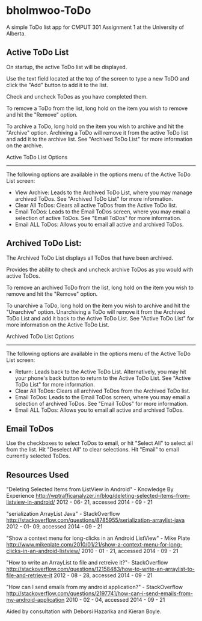 bholmwoo-ToDo
=============

A simple ToDo list app for CMPUT 301 Assignment 1 at the University of Alberta.



Active ToDo List
----------------

On startup, the active ToDo list will be displayed. 

Use the text field located at the top of the screen to type a new ToDO and click the "Add" button to add it to the list.

Check and uncheck ToDos as you have completed them.

To remove a ToDo from the list, long hold on the item you wish to remove and hit the "Remove" option.

To archive a ToDo, long hold on the item you wish to archive and hit the "Archive" option.
Archiving a ToDo will remove it from the active ToDo list and add it to the archive list.
See "Archived ToDo List" for more information on the archive.
  
  Active ToDo List Options
  - - - - - - - - - - - - 
  The following options are available in the options menu of the Active ToDo List screen:
  - View Archive:
      Leads to the Archived ToDo List, where you may manage archived ToDos.
      See "Archived ToDo List" for more information.
  - Clear All ToDos:
      Clears all active ToDos from the Active ToDo list.
  - Email ToDos:
      Leads to the Email ToDos screen, where you may email a selection of active ToDos.
      See "Email ToDos" for more information.
  - Email ALL ToDos:
      Allows you to email all active and archived ToDos.

Archived ToDo List:
-------------------

The Archived ToDo List displays all ToDos that have been archived.

Provides the ability to check and uncheck archive ToDos as you would with active ToDos.

To remove an archived ToDo from the list, long hold on the item you wish to remove and hit the "Remove" option.

To unarchive a ToDo, long hold on the item you wish to archive and hit the "Unarchive" option.
Unarchiving a ToDo will remove it from the Archived ToDo List and add it back to the Active ToDo List.
See "Active ToDo List" for more information on the Active ToDo List.
  
  Archived ToDo List Options
  - - - - - - - - - - - - 
  The following options are available in the options menu of the Active ToDo List screen:
  - Return:
      Leads back to the Active ToDo List.
      Alternatively, you may hit your phone's back button to return to the Active ToDo List.
      See "Active ToDo List" for more information.
  - Clear All ToDos:
      Clears all archived ToDos from the Archived ToDo list.
  - Email ToDos:
      Leads to the Email ToDos screen, where you may email a selection of archived ToDos.
      See "Email ToDos" for more information.
  - Email ALL ToDos:
      Allows you to email all active and archived ToDos.

Email ToDos
-----------
Use the checkboxes to select ToDos to email, or hit "Select All" to select all from the list.
Hit "Deselect All" to clear selections.
Hit "Email" to email currently selected ToDos.


Resources Used
--------------
"Deleting Selected Items from ListView in Android" - Knowledge By Experience
  http://wptrafficanalyzer.in/blog/deleting-selected-items-from-listview-in-android/
  2012 - 06- 21, accessed 2014 - 09 - 21

"serialization ArrayList Java" - StackOverflow
  http://stackoverflow.com/questions/8785955/serialization-arraylist-java
  2012 - 01- 09, accessed 2014 - 09 - 21
  

"Show a context menu for long-clicks in an Android ListView" - Mike Plate
  http://www.mikeplate.com/2010/01/21/show-a-context-menu-for-long-clicks-in-an-android-listview/
  2010 - 01 - 21, accessed 2014 - 09 - 21


"How to write an ArrayList to file and retreive it?"- StackOverflow
  http://stackoverflow.com/questions/12158483/how-to-write-an-arraylist-to-file-and-retrieve-it
  2012 - 08 - 28, accessed 2014 - 09 - 21


"How can I send emails from my android application?" - StackOverflow
  http://stackoverflow.com/questions/2197741/how-can-i-send-emails-from-my-android-application
  2010 - 02 - 04, accessed 2014 - 09 - 21
  

Aided by consultation with Deborsi Hazarika and Kieran Boyle.
